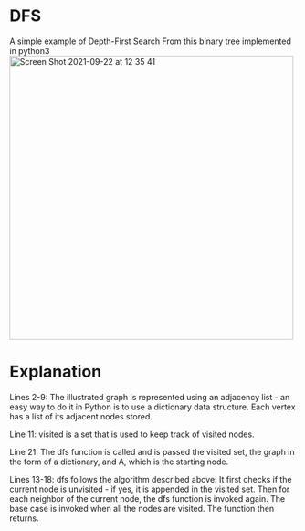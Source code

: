 # DFS
A simple example of Depth-First Search
From this binary tree implemented in python3
<img width="497" alt="Screen Shot 2021-09-22 at 12 35 41" src="https://user-images.githubusercontent.com/45419531/134284106-49e23f1f-ecf2-4e3c-95b5-00bd0acfd79b.png">

# Explanation

Lines 2-9: The illustrated graph is represented using an adjacency list - an easy way to do it in Python is to use a dictionary data structure. Each vertex has a list of its adjacent nodes stored.

Line 11: visited is a set that is used to keep track of visited nodes.

Line 21: The dfs function is called and is passed the visited set, the graph in the form of a dictionary, and A, which is the starting node.

Lines 13-18: dfs follows the algorithm described above:
It first checks if the current node is unvisited - if yes, it is appended in the visited set.
Then for each neighbor of the current node, the dfs function is invoked again.
The base case is invoked when all the nodes are visited.
The function then returns.
